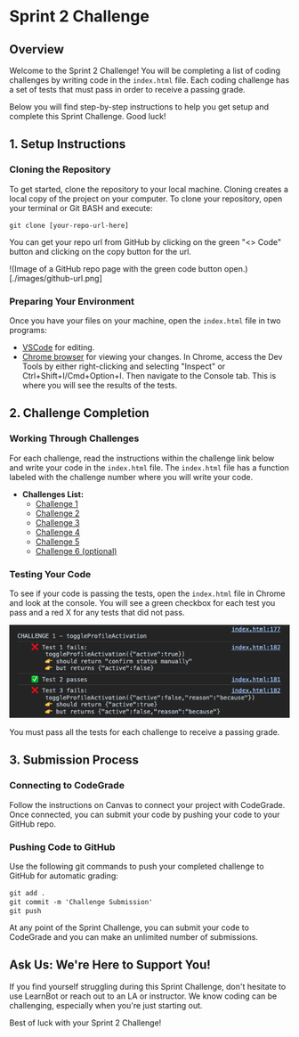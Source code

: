# Sprint 2 Challenge

## Overview
Welcome to the Sprint 2 Challenge! You will be completing a list of coding challenges by writing code in the `index.html` file. Each coding challenge has a set of tests that must pass in order to receive a passing grade. 

Below you will find step-by-step instructions to help you get setup and complete this Sprint Challenge. Good luck!

## 1. Setup Instructions

### Cloning the Repository
To get started, clone the repository to your local machine. Cloning creates a local copy of the project on your computer. To clone your repository, open your terminal or Git BASH and execute: 

```
git clone [your-repo-url-here]
```

You can get your repo url from GitHub by clicking on the green "<> Code" button and clicking on the copy button for the url.

!(Image of a GitHub repo page with the green code button open.)[./images/github-url.png]

### Preparing Your Environment
Once you have your files on your machine, open the `index.html` file in two programs:
  - [VSCode](https://code.visualstudio.com/download) for editing.
  - [Chrome browser](https://www.google.com/chrome/) for viewing your changes.
 In Chrome, access the Dev Tools by either right-clicking and selecting "Inspect" or Ctrl+Shift+I/Cmd+Option+I. Then navigate to the Console tab. This is where you will see the results of the tests.

## 2. Challenge Completion

### Working Through Challenges
For each challenge, read the instructions within the challenge link below and write your code in the `index.html` file. The `index.html` file has a function labeled with the challenge number where you will write your code. 
- **Challenges List:**
  - [Challenge 1](./challenges/Challenge_1.md)
  - [Challenge 2](./challenges/Challenge_2.md)
  - [Challenge 3](./challenges/Challenge_3.md)
  - [Challenge 4](./challenges/Challenge_4.md)
  - [Challenge 5](./challenges/Challenge_5.md)
  - [Challenge 6 (optional)](./challenges/Challenge_6.md)

### Testing Your Code
To see if your code is passing the tests, open the `index.html` file in Chrome and look at the console. You will see a green checkbox for each test you pass and a red X for any tests that did not pass. 

![An image of what tests look like when the pass and fail in the Chrome Console](./images/tests-running.png)

You must pass all the tests for each challenge to receive a passing grade.

## 3. Submission Process

### Connecting to CodeGrade
Follow the instructions on Canvas to connect your project with CodeGrade. Once connected, you can submit your code by pushing your code to your GitHub repo.

### Pushing Code to GitHub
Use the following git commands to push your completed challenge to GitHub for automatic grading:
```
git add .
git commit -m 'Challenge Submission'
git push
```

At any point of the Sprint Challenge, you can submit your code to CodeGrade and you can make an unlimited number of submissions.

## Ask Us: We're Here to Support You!
If you find yourself struggling during this Sprint Challenge, don't hesitate to use LearnBot or reach out to an LA or instructor. We know coding can be challenging, especially when you're just starting out. 

Best of luck with your Sprint 2 Challenge!
